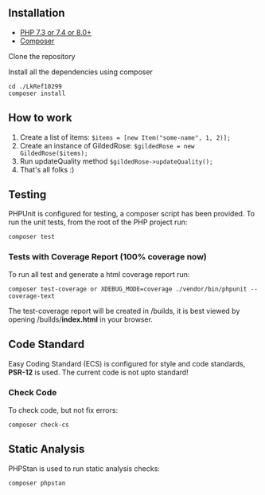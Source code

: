 ## Installation

- [PHP 7.3 or 7.4 or 8.0+](https://www.php.net/downloads.php)
- [Composer](https://getcomposer.org)

Clone the repository

Install all the dependencies using composer

```shell script
cd ./LkRef10299
composer install
```

## How to work

1. Create a list of items: `$items = [new Item("some-name", 1, 2)];`
2. Create an instance of GildedRose: `$gildedRose = new GildedRose($items);`
3. Run updateQuality method `$gildedRose->updateQuality();`
4. That's all folks :)

## Testing

PHPUnit is configured for testing, a composer script has been provided. To run the unit tests, from the root of the PHP project run:

```shell script
composer test
```

### Tests with Coverage Report (100% coverage now)

To run all test and generate a html coverage report run:

```shell script
composer test-coverage or XDEBUG_MODE=coverage ./vendor/bin/phpunit --coverage-text
```

The test-coverage report will be created in /builds, it is best viewed by opening /builds/**index.html** in your browser.

## Code Standard

Easy Coding Standard (ECS) is configured for style and code standards, **PSR-12** is used. The current code is not upto standard!

### Check Code

To check code, but not fix errors:

```shell script
composer check-cs
``` 

## Static Analysis

PHPStan is used to run static analysis checks:

```shell script
composer phpstan
```
